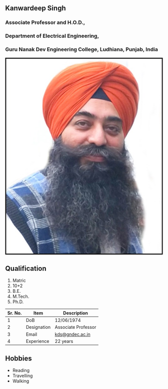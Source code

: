 
## Kanwardeep Singh

### Associate Professor and H.O.D., 
### Department of Electrical Engineering,
### Guru Nanak Dev Engineering College, Ludhiana, Punjab, India

![Display picture](Photos/kds.jpg)

## Qualification

1. Matric 
2. 10+2
3. B.E.
4. M.Tech.
5. Ph.D.

| Sr. No. | Item        | Description        |
| ------- | ----------- | -------------------|
| 1       | DoB         | 12/06/1974         |
| 2       | Designation | Associate Professor|
| 3       | Email       | kds@gndec.ac.in  |
| 4       | Experience  | 22 years           |

## Hobbies

- Reading
- Travelling
- Walking

